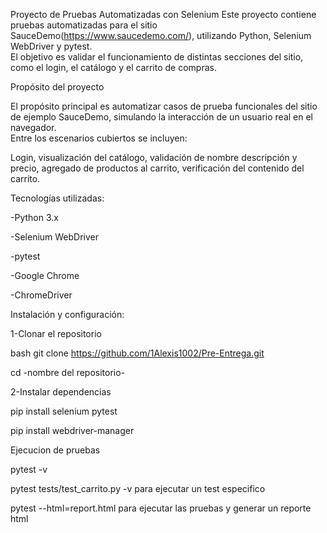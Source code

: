 Proyecto de Pruebas Automatizadas con Selenium
Este proyecto contiene pruebas automatizadas para el sitio SauceDemo(https://www.saucedemo.com/), utilizando Python, Selenium WebDriver y pytest.  
El objetivo es validar el funcionamiento de distintas secciones del sitio, como el login, el catálogo y el carrito de compras.

Propósito del proyecto

El propósito principal es automatizar casos de prueba funcionales del sitio de ejemplo SauceDemo, simulando la interacción de un usuario real en el navegador.  
Entre los escenarios cubiertos se incluyen:

Login, visualización del catálogo, validación de nombre descripción y precio, agregado de productos al carrito, verificación del contenido del carrito.

Tecnologías utilizadas:

-Python 3.x

-Selenium WebDriver

-pytest

-Google Chrome

-ChromeDriver

Instalación y configuración:

1-Clonar el repositorio

bash
git clone https://github.com/1Alexis1002/Pre-Entrega.git

cd -nombre del repositorio-

2-Instalar dependencias

pip install selenium pytest

pip install webdriver-manager

Ejecucion de pruebas

pytest -v

pytest tests/test_carrito.py -v para ejecutar un test especifico

pytest --html=report.html para ejecutar las pruebas y generar un reporte html